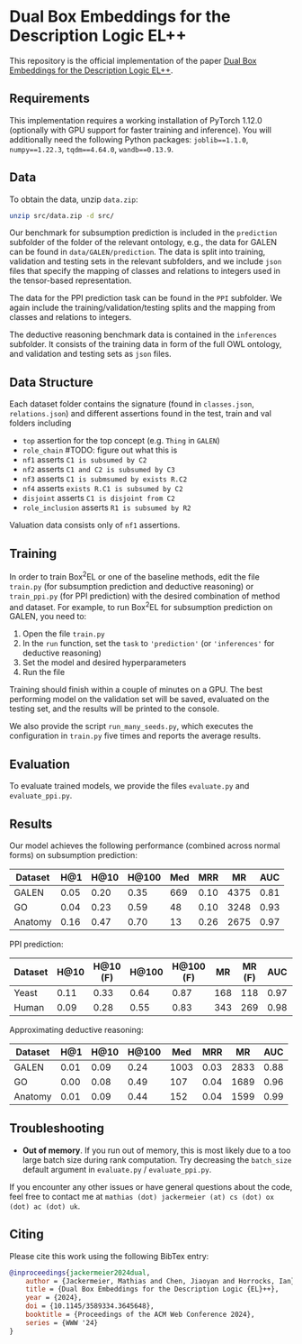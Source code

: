 # Dual Box Embeddings for the Description Logic EL++

This repository is the official implementation of the paper [Dual Box Embeddings for the Description Logic EL++](https://arxiv.org/abs/2301.11118).

## Requirements

This implementation requires a working installation of PyTorch 1.12.0 (optionally with GPU support for faster training and inference). You will additionally need the following Python packages: `joblib==1.1.0`, `numpy==1.22.3`, `tqdm==4.64.0`, `wandb==0.13.9`.

## Data

To obtain the data, unzip `data.zip`:
```sh
unzip src/data.zip -d src/
```

Our benchmark for subsumption prediction is included in the `prediction` subfolder of the folder of the relevant ontology, e.g., the data for GALEN can be found in `data/GALEN/prediction`. The data is split into training, validation and testing sets in the relevant subfolders, and we include `json` files that specify the mapping of classes and relations to integers used in the tensor-based representation.

The data for the PPI prediction task can be found in the `PPI` subfolder. We again include the training/validation/testing splits and the mapping from classes and relations to integers.

The deductive reasoning benchmark data is contained in the `inferences` subfolder. It consists of the training data in form of the full OWL ontology, and validation and testing sets as `json` files.

## Data Structure
Each dataset folder contains the signature
(found in `classes.json`, `relations.json`)
and different assertions found in the test, train and val folders
including
- `top` assertion for the top concept (e.g. `Thing` in `GALEN`)
- `role_chain` #TODO: figure out what this is
- `nf1` asserts `C1 is subsumed by C2`
- `nf2` asserts `C1 and C2 is subsumed by C3`
- `nf3` asserts `C1 is submsumed by exists R.C2`
- `nf4` asserts `exists R.C1 is subsumed by C2`
- `disjoint` asserts `C1 is disjoint from C2`
- `role_inclusion` asserts `R1 is subsumed by R2`

Valuation data consists only of `nf1` assertions.

## Training

In order to train Box<sup>2</sup>EL or one of the baseline methods, edit the file `train.py` (for subsumption prediction and deductive reasoning) or `train_ppi.py` (for PPI prediction) with the desired combination of method and dataset. For example, to run Box<sup>2</sup>EL for subsumption prediction on GALEN, you need to:
1. Open the file `train.py`
2. In the `run` function, set the `task` to `'prediction'` (or `'inferences'` for deductive reasoning)
3. Set the model and desired hyperparameters
4. Run the file

Training should finish within a couple of minutes on a GPU. The best performing model on the validation set will be saved, evaluated on the testing set, and the results will be printed to the console.

We also provide the script `run_many_seeds.py`, which executes the configuration in `train.py` five times and reports the average results.

## Evaluation

To evaluate trained models, we provide the files `evaluate.py` and `evaluate_ppi.py`.

## Results

Our model achieves the following performance (combined across normal forms) on subsumption prediction:

| Dataset | H@1  | H@10 | H@100 | Med | MRR | MR | AUC |
|---------|------|------|-------|-----|-----|----|-----|
| GALEN   | 0.05 | 0.20 | 0.35  | 669 | 0.10 | 4375 | 0.81 |
| GO      | 0.04 | 0.23 | 0.59  | 48  | 0.10 | 3248 | 0.93 |
| Anatomy | 0.16 | 0.47 | 0.70  | 13  | 0.26 | 2675 | 0.97 |

PPI prediction:

| Dataset | H@10 | H@10 (F) | H@100 | H@100 (F) | MR | MR (F) | AUC | AUC (F) |
|-|-|-|-|-|-|-|-|-
| Yeast |  0.11  | 0.33     | 0.64  | 0.87      | 168| 118    | 0.97| 0.98 |
| Human | 0.09   | 0.28     | 0.55  | 0.83      | 343| 269    | 0.98| 0.98 |

Approximating deductive reasoning:

| Dataset | H@1  | H@10 | H@100 | Med | MRR | MR | AUC |
|---------|------|------|-------|-----|-----|----|-----|
| GALEN   | 0.01 | 0.09 | 0.24  | 1003 | 0.03 | 2833 | 0.88 |
| GO      | 0.00 | 0.08 | 0.49  | 107  | 0.04 | 1689 | 0.96 |
| Anatomy | 0.01 | 0.09 | 0.44  | 152  | 0.04 | 1599 | 0.99 |


## Troubleshooting

* **Out of memory**. If you run out of memory, this is most likely due to a too large batch size during rank computation. Try decreasing the `batch_size` default argument in `evaluate.py`  / `evaluate_ppi.py`.

If you encounter any other issues or have general questions about the code, feel free to contact me at `mathias (dot) jackermeier (at) cs (dot) ox (dot) ac (dot) uk`.

## Citing

Please cite this work using the following BibTex entry:
```bibtex
@inproceedings{jackermeier2024dual,
    author = {Jackermeier, Mathias and Chen, Jiaoyan and Horrocks, Ian},
    title = {Dual Box Embeddings for the Description Logic {EL}++},
    year = {2024},
    doi = {10.1145/3589334.3645648},
    booktitle = {Proceedings of the ACM Web Conference 2024},
    series = {WWW '24}
}
```
